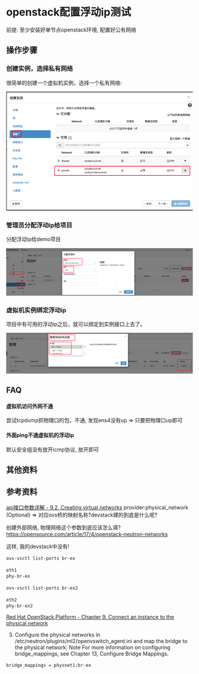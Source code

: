 # openstack配置浮动ip测试

前提: 至少安装好单节点openstack环境, 配置好公有网络

## 操作步骤

### 创建实例，选择私有网络

很简单的创建一个虚拟机实例，选择一个私有网络:

![](../imgs/2022-05-24-09-44-50.png)


### 管理员分配浮动ip给项目

分配浮动ip给demo项目

![](../imgs/2022-05-24-09-46-29.png)

### 虚拟机实例绑定浮动ip

项目中有可用的浮动ip之后，就可以绑定到实例接口上去了。

![](../imgs/2022-05-24-09-47-59.png)

## FAQ

#### 虚拟机访问外网不通

尝试tcpdump抓物理口的包，不通, 发现ens4没有up
=> 只要把物理口up即可

#### 外面ping不通虚拟机的浮动ip

默认安全组没有放开icmp协议, 放开即可

## 其他资料

## 参考资料

[api接口参数详解 - 9.2. Creating virtual networks](https://docs.virtuozzo.com/virtuozzo_hybrid_infrastructure_4_6_compute_api_reference/managing-virtual-networks/creating-virtual-networks.html)
provider:physical_network (Optional) => 对应ovs桥的映射名称?devstack建的到底是什么呢?

创建外部网络, 物理网络这个参数到底应该怎么填?
https://opensource.com/article/17/4/openstack-neutron-networks

这样, 我的devstack中没有!
```
ovs-vsctl list-ports br-ex

eth1
phy-br-ex

ovs-vsctl list-ports br-ex2

eth2
phy-br-ex2
```


[Red Hat OpenStack Platform - Chapter 9. Connect an instance to the physical network](https://access.redhat.com/documentation/en-us/red_hat_openstack_platform/8/html/networking_guide/sec-connect-instance)

3. Configure the physical networks in /etc/neutron/plugins/ml2/openvswitch_agent.ini and map the bridge to the physical network:
Note
For more information on configuring bridge_mappings, see Chapter 13, Configure Bridge Mappings.
```
bridge_mappings = physnet1:br-ex
```
